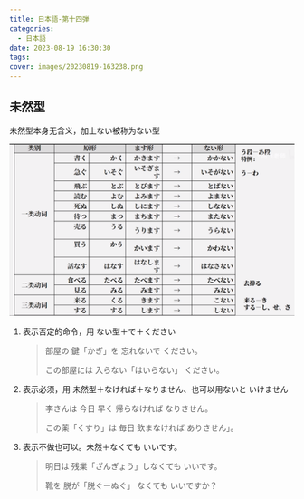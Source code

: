```yaml
---
title: 日本語-第十四弾
categories:
  - 日本語
date: 2023-08-19 16:30:30
tags:
cover: images/20230819-163238.png
---
```


## 未然型

未然型本身无含义，加上ない被称为ない型

![](images/20230819-163238.png)

1. 表示否定的命令，用 ない型＋で＋ください

   > 部屋の 鍵「かぎ」を 忘れないで ください。
   >
   > この部屋には 入らない「はいらない」 ください。

2. 表示必须，用 未然型＋なければ＋なりません、也可以用ないと いけません

   > 李さんは 今日 早く 帰らなければ なりさせん。
   >
   > この薬「くすり」は 毎日 飲まなければ ありさせん」。

3. 表示不做也可以。未然＋なくても いいです。
   > 明日は 残業「ざんぎょう」しなくても いいです。
   >
   > 靴を 脱が「脱ぐーぬぐ」 なくても いいですか？
